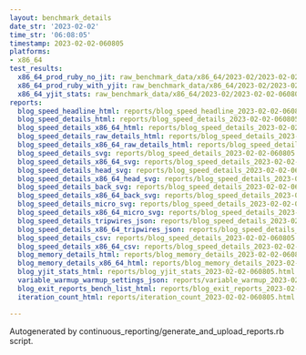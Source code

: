 ```yaml
---
layout: benchmark_details
date_str: '2023-02-02'
time_str: '06:08:05'
timestamp: 2023-02-02-060805
platforms:
- x86_64
test_results:
  x86_64_prod_ruby_no_jit: raw_benchmark_data/x86_64/2023-02/2023-02-02-060805_basic_benchmark_x86_64_prod_ruby_no_jit.json
  x86_64_prod_ruby_with_yjit: raw_benchmark_data/x86_64/2023-02/2023-02-02-060805_basic_benchmark_x86_64_prod_ruby_with_yjit.json
  x86_64_yjit_stats: raw_benchmark_data/x86_64/2023-02/2023-02-02-060805_basic_benchmark_x86_64_yjit_stats.json
reports:
  blog_speed_headline_html: reports/blog_speed_headline_2023-02-02-060805.html
  blog_speed_details_html: reports/blog_speed_details_2023-02-02-060805.html
  blog_speed_details_x86_64_html: reports/blog_speed_details_2023-02-02-060805.x86_64.html
  blog_speed_details_raw_details_html: reports/blog_speed_details_2023-02-02-060805.raw_details.html
  blog_speed_details_x86_64_raw_details_html: reports/blog_speed_details_2023-02-02-060805.x86_64.raw_details.html
  blog_speed_details_svg: reports/blog_speed_details_2023-02-02-060805.svg
  blog_speed_details_x86_64_svg: reports/blog_speed_details_2023-02-02-060805.x86_64.svg
  blog_speed_details_head_svg: reports/blog_speed_details_2023-02-02-060805.head.svg
  blog_speed_details_x86_64_head_svg: reports/blog_speed_details_2023-02-02-060805.x86_64.head.svg
  blog_speed_details_back_svg: reports/blog_speed_details_2023-02-02-060805.back.svg
  blog_speed_details_x86_64_back_svg: reports/blog_speed_details_2023-02-02-060805.x86_64.back.svg
  blog_speed_details_micro_svg: reports/blog_speed_details_2023-02-02-060805.micro.svg
  blog_speed_details_x86_64_micro_svg: reports/blog_speed_details_2023-02-02-060805.x86_64.micro.svg
  blog_speed_details_tripwires_json: reports/blog_speed_details_2023-02-02-060805.tripwires.json
  blog_speed_details_x86_64_tripwires_json: reports/blog_speed_details_2023-02-02-060805.x86_64.tripwires.json
  blog_speed_details_csv: reports/blog_speed_details_2023-02-02-060805.csv
  blog_speed_details_x86_64_csv: reports/blog_speed_details_2023-02-02-060805.x86_64.csv
  blog_memory_details_html: reports/blog_memory_details_2023-02-02-060805.html
  blog_memory_details_x86_64_html: reports/blog_memory_details_2023-02-02-060805.x86_64.html
  blog_yjit_stats_html: reports/blog_yjit_stats_2023-02-02-060805.html
  variable_warmup_warmup_settings_json: reports/variable_warmup_2023-02-02-060805.warmup_settings.json
  blog_exit_reports_bench_list_html: reports/blog_exit_reports_2023-02-02-060805.bench_list.html
  iteration_count_html: reports/iteration_count_2023-02-02-060805.html

---
```

Autogenerated by continuous_reporting/generate_and_upload_reports.rb script.
